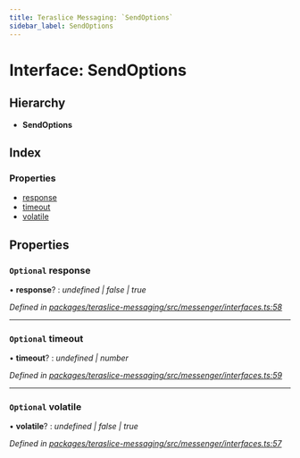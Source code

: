 ```yaml
---
title: Teraslice Messaging: `SendOptions`
sidebar_label: SendOptions
---
```


# Interface: SendOptions

## Hierarchy

* **SendOptions**

## Index

### Properties

* [response](sendoptions.md#optional-response)
* [timeout](sendoptions.md#optional-timeout)
* [volatile](sendoptions.md#optional-volatile)

## Properties

### `Optional` response

• **response**? : *undefined | false | true*

*Defined in [packages/teraslice-messaging/src/messenger/interfaces.ts:58](https://github.com/terascope/teraslice/blob/f95bb5556/packages/teraslice-messaging/src/messenger/interfaces.ts#L58)*

___

### `Optional` timeout

• **timeout**? : *undefined | number*

*Defined in [packages/teraslice-messaging/src/messenger/interfaces.ts:59](https://github.com/terascope/teraslice/blob/f95bb5556/packages/teraslice-messaging/src/messenger/interfaces.ts#L59)*

___

### `Optional` volatile

• **volatile**? : *undefined | false | true*

*Defined in [packages/teraslice-messaging/src/messenger/interfaces.ts:57](https://github.com/terascope/teraslice/blob/f95bb5556/packages/teraslice-messaging/src/messenger/interfaces.ts#L57)*
